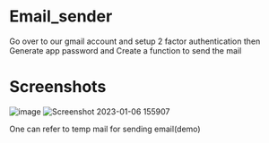# Email_sender

Go over to our gmail account and setup 2 factor authentication then
Generate app password and
Create a function to send the mail

# Screenshots

![image](https://user-images.githubusercontent.com/75130949/210992465-26ca8d19-eaa2-4953-822a-20cc1123d353.png)
![Screenshot 2023-01-06 155907](https://user-images.githubusercontent.com/75130949/210992986-4efd46e1-98ab-4d8e-b9d4-0b7b4fc1e358.png)

One can refer to temp mail for sending email(demo)
